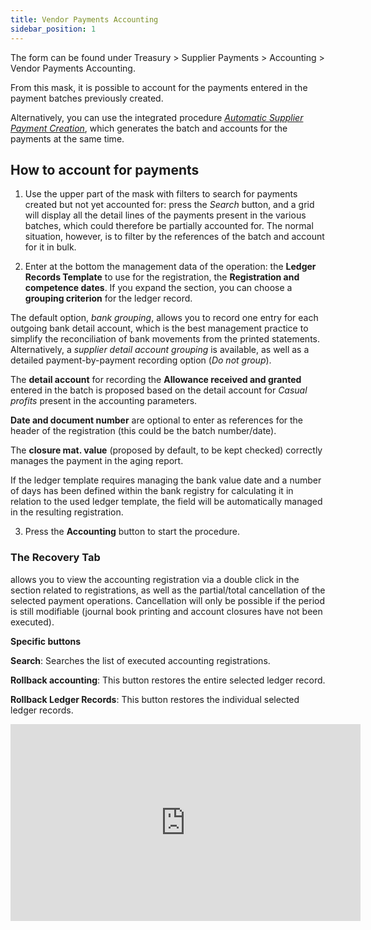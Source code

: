 ```yaml
---
title: Vendor Payments Accounting
sidebar_position: 1
---
```


The form can be found under Treasury > Supplier Payments > Accounting > Vendor Payments Accounting.

From this mask, it is possible to account for the payments entered in the payment batches previously created.

Alternatively, you can use the integrated procedure [*Automatic Supplier Payment Creation*](/docs/treasury/vendors-payments/procedures/automatic-vendor-payments-creation), which generates the batch and accounts for the payments at the same time.

## How to account for payments

1. Use the upper part of the mask with filters to search for payments created but not yet accounted for: press the *Search* button, and a grid will display all the detail lines of the payments present in the various batches, which could therefore be partially accounted for. The normal situation, however, is to filter by the references of the batch and account for it in bulk.

2. Enter at the bottom the management data of the operation: the **Ledger Records Template** to use for the registration, the **Registration and competence dates**. If you expand the section, you can choose a **grouping criterion** for the ledger record.

The default option, *bank grouping*, allows you to record one entry for each outgoing bank detail account, which is the best management practice to simplify the reconciliation of bank movements from the printed statements. Alternatively, a *supplier detail account grouping* is available, as well as a detailed payment-by-payment recording option (*Do not group*).

The **detail account** for recording the **Allowance received and granted** entered in the batch is proposed based on the detail account for *Casual profits* present in the accounting parameters.

**Date and document number** are optional to enter as references for the header of the registration (this could be the batch number/date).

The **closure mat. value** (proposed by default, to be kept checked) correctly manages the payment in the aging report.

If the ledger template requires managing the bank value date and a number of days has been defined within the bank registry for calculating it in relation to the used ledger template, the field will be automatically managed in the resulting registration.

3. Press the **Accounting** button to start the procedure.

### The Recovery Tab 

allows you to view the accounting registration via a double click in the section related to registrations, as well as the partial/total cancellation of the selected payment operations. Cancellation will only be possible if the period is still modifiable (journal book printing and account closures have not been executed).

**Specific buttons**

**Search**: Searches the list of executed accounting registrations.

**Rollback accounting**: This button restores the entire selected ledger record.

**Rollback Ledger Records**: This button restores the individual selected ledger records.

<iframe width="560" height="315" src="https://www.youtube.com/embed/CDCVq0iC29s" title="YouTube video player" frameborder="0" allowfullscreen="true"></iframe>